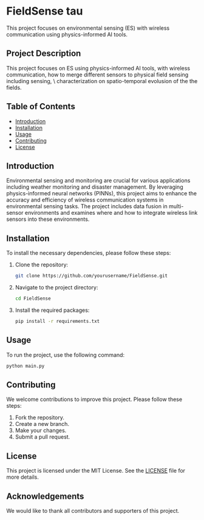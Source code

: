 # FieldSense tau
This project focuses on environmental sensing (ES) with wireless communication using physics-informed AI tools.

## Project Description
This project focuses on ES using physics-informed AI tools, with wireless communication, how to merge different sensors to physical field sensing including sensing, \\ characterization on spatio-temporal evolusion of the the fields.

## Table of Contents
- [Introduction](#introduction)
- [Installation](#installation)
- [Usage](#usage)
- [Contributing](#contributing)
- [License](#license)

## Introduction
Environmental sensing and monitoring are crucial for various applications including weather monitoring and disaster management. By leveraging physics-informed neural networks (PINNs), this project aims to enhance the accuracy and efficiency of wireless communication systems in environmental sensing tasks. The project includes data fusion in multi-sensor environments and examines where and how to integrate wireless link sensors into these environments.

## Installation
To install the necessary dependencies, please follow these steps:

1. Clone the repository:
    ```bash
    git clone https://github.com/yourusername/FieldSense.git
    ```

2. Navigate to the project directory:
    ```bash
    cd FieldSense
    ```

3. Install the required packages:
    ```bash
    pip install -r requirements.txt
    ```

## Usage
To run the project, use the following command:
```bash
python main.py
```

## Contributing
We welcome contributions to improve this project. Please follow these steps:

1. Fork the repository.
2. Create a new branch.
3. Make your changes.
4. Submit a pull request.

## License
This project is licensed under the MIT License. See the [LICENSE](LICENSE) file for more details.

## Acknowledgements
We would like to thank all contributors and supporters of this project.


